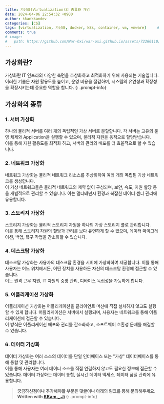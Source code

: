 ```yaml
---
title: 가상화(Virtualization)의 종류와 개념
date: 2024-04-06 22:54:32 +0900
author: kkankkandev
categories: [CS]
tags: [virtualization, 가상화, docker, k8s, container, vm, vmware]     # TAG names should always be lowercase
comments: true
# image:
#   path: https://github.com/War-Oxi/war-oxi.github.io/assets/72260110/c39504c6-3de4-4b41-919b-5ef1b132106c
---
```


## 가상화란?

가상화란 IT 인프라의 다양한 측면을 추상화하고 최적화하기 위해 사용되는 기술입니다.  
이러한 기술은 자원 활용도를 높이고, 운영 비용을 절감하며, 시스템의 유연성과 확장성을 확장시키는데 중요한 역할을 합니다.
{: .prompt-info}

## 가상화의 종류

### 1. 서버 가상화

하나의 물리적 서버를 여러 개의 독립적인 가상 서버로 분할합니다. 각 서버는 고유의 운영 체제와 Application을 실행할 수 있으며, 물리적 자원을 동적으로 할당받습니다.  
이를 통해 자원 활용도를 최적화 하고, 서버의 관리와 배포를 더 효율적으로 할 수 있습니다.

### 2. 네트워크 가상화

네트워크 가상화는 물리적 네트워크 리소스를 추상화하여 여러 개의 독립된 가상 네트워크를 생성합니다.  
이 가상 네트워크들은 물리적 네트워크의 제약 없이 구성되며, 보안, 속도, 자원 할당 등을 개별적으로 관리할 수 있습니다. 이는 멀티테넌시 환경과 복잡한 데이터 센터 관리에 유용합니다.

### 3. 스토리지 가상화

스토리지 가상화는 물리적 스토리지 자원을 하나의 가상 스토리지 풀로 관리합니다.  
이를 통해 스토리지 자원의 할당과 관리를 보다 유연하게 할 수 있으며, 데이터 마이그레이션, 백업, 복구 작업을 간소화할 수 있습니다.

### 4. 데스크탑 가상화

데스크탑 가상화는 사용자의 데스크탑 환경을 서버에 가상화하여 제공합니다. 이를 통해 사용자는 어느 위치에서든, 어떤 장치를 사용하든 자신의 데스크탑 환경에 접근할 수 있습니다.  
이는 원격 근무 지원, IT 자원의 중앙 관리, 디바이스 독립성을 가능하게 합니다.

### 5. 어플리케이션 가상화

어플리케이션 가상화는 어플리케이션을 클라이언트 머신에 직접 설치하지 않고도 실행할 수 있게 합니다. 어플리케이션은 서버에서 실행되며, 사용자는 네트워크를 통해 어플리케이션에 접근할 수 있습니다.  
이 방식은 어플리케이션 배포와 관리를 간소화하고, 소프트웨어 호환성 문제를 해결할 수 있습니다.

### 6. 데이터 가상화

데이터 가상화는 여러 소스의 데이터를 단일 인터페이스 또는 "가상" 데이터베이스를 통해 통합 및 관리합니다.  
이를 통해 사용자는 여러 데이터 소스를 직접 연결하지 않고도 필요한 정보에 접근할 수 있습니다. 데이터 가상화는 데이터 통합, 실시간 데이터 액세스, 데이터 품질 관리에 유용합니다.

> **궁금하신점이나 추가해야할 부분은 댓글이나 아래의 링크를 통해 문의해주세요.**  
> **Written with [KKam.\_\.Ji](https://www.instagram.com/kkam._.ji/)**
{: .prompt-info}
